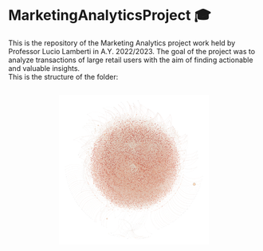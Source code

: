 # MarketingAnalyticsProject 🎓
This is the repository of the Marketing Analytics project work held by Professor Lucio Lamberti in A.Y. 2022/2023. The goal of the project was to analyze transactions of large retail users with the aim of finding actionable and valuable insights.<br/>
This is the structure of the folder:
```

```
<p align="center">
<img src="images/graph.png" alt="drawing" width="300" />
</p>

